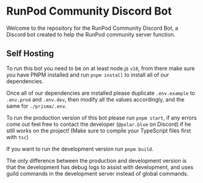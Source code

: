 # RunPod Community Discord Bot

Welcome to the repository for the RunPod Community Discord Bot, a Discord bot created to help the RunPod community server function.

## Self Hosting

To run this bot you need to be on at least node.js `v18`, from there make sure you have
PNPM installed and run `pnpm install` to install all of our dependencies.

Once all of our dependencies are installed please duplicate `.env.example` to `.env.prod`
and `.env.dev`, then modify all the values accordingly, and the same for `./prisma/.env`.

To run the production version of this bot please run `pnpm start`, if any errors come
out feel free to contact the developer (`@polar.blue` on Discord) if he still works on the project! (Make sure to compile
your TypeScript files first with `tsc`)

If you want to run the development version run `pnpm build`.

The only difference between the production and development version is that the development
has debug logs to assist with development, and uses guild commands in the development server
instead of global commands.

